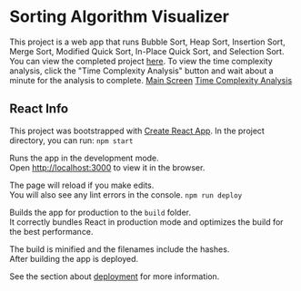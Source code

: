 # Sorting Algorithm Visualizer
This project is a web app that runs Bubble Sort, Heap Sort, Insertion Sort, Merge Sort, Modified Quick Sort, In-Place Quick Sort, and Selection Sort. 
You can view the completed project [here](https://nickmaleki.com/sorting-algorithms).
To view the time complexity analysis, click the "Time Complexity Analysis" button and wait about a minute for the analysis to complete. 
[Main Screen](Example1.png)
[Time Complexity Analysis](Example2.png)

## React Info
This project was bootstrapped with [Create React App](https://github.com/facebook/create-react-app).
In the project directory, you can run:
`npm start`

Runs the app in the development mode.<br />
Open [http://localhost:3000](http://localhost:3000) to view it in the browser.

The page will reload if you make edits.<br />
You will also see any lint errors in the console.
`npm run deploy`

Builds the app for production to the `build` folder.<br />
It correctly bundles React in production mode and optimizes the build for the best performance.

The build is minified and the filenames include the hashes.<br />
After building the app is deployed. 

See the section about [deployment](https://facebook.github.io/create-react-app/docs/deployment) for more information.
